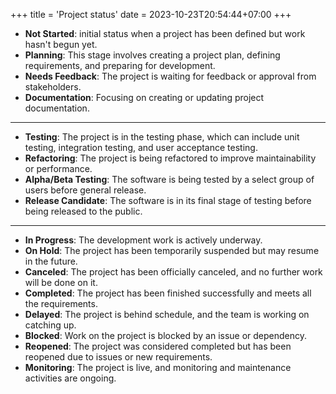 +++
title = 'Project status'
date = 2023-10-23T20:54:44+07:00
+++

- **Not Started**: initial status when a project has been defined but work hasn't begun yet.
- **Planning**: This stage involves creating a project plan, defining requirements, and preparing for development.
- **Needs Feedback**: The project is waiting for feedback or approval from stakeholders.
- **Documentation**: Focusing on creating or updating project documentation.

---

- **Testing**: The project is in the testing phase, which can include unit testing, integration testing, and user acceptance testing.
- **Refactoring**: The project is being refactored to improve maintainability or performance.
- **Alpha/Beta Testing**: The software is being tested by a select group of users before general release.
- **Release Candidate**: The software is in its final stage of testing before being released to the public.

---

- **In Progress**: The development work is actively underway.
- **On Hold**: The project has been temporarily suspended but may resume in the future.
- **Canceled**: The project has been officially canceled, and no further work will be done on it.
- **Completed**: The project has been finished successfully and meets all the requirements.
- **Delayed**: The project is behind schedule, and the team is working on catching up.
- **Blocked**: Work on the project is blocked by an issue or dependency.
- **Reopened**: The project was considered completed but has been reopened due to issues or new requirements.
- **Monitoring**: The project is live, and monitoring and maintenance activities are ongoing.
